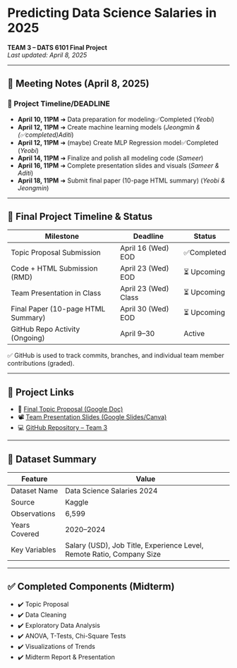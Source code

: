 # Predicting Data Science Salaries in 2025  
**TEAM 3 – DATS 6101 Final Project**  
_Last updated: April 8, 2025_

---
<h2>📝 Meeting Notes (April 8, 2025)</h2>

<h3>📅 Project Timeline/DEADLINE</h3>
<ul>
  <li><strong>April 10, 11PM</strong> ➜ Data preparation for modeling✅Completed   (<em>Yeobi</em>)</li>
  <li><strong>April 12, 11PM</strong> ➜ Create machine learning models (<em>Jeongmin & (✅completed)Aditi</em>)</li>
  <li><strong>April 12, 11PM</strong> ➜ (maybe) Create MLP Regression model✅Completed   (<em>Yeobi</em>)</li>
  <li><strong>April 14, 11PM</strong> ➜ Finalize and polish all modeling code (<em>Sameer</em>)</li>
  <li><strong>April 16, 11PM</strong> ➜ Complete presentation slides and visuals (<em>Sameer & Aditi</em>)</li>
  <li><strong>April 18, 11PM</strong> ➜ Submit final paper (10-page HTML summary) (<em>Yeobi & Jeongmin</em>)</li>
</ul>


---

## 📌 Final Project Timeline & Status

| **Milestone**                           | **Deadline**           | **Status**         |
|-----------------------------------------|-------------------------|---------------------|
| Topic Proposal Submission               | April 16 (Wed) EOD      |  ✅Completed        |
| Code + HTML Submission (RMD)            | April 23 (Wed) EOD      | ⏳ Upcoming         |
| Team Presentation in Class              | April 23 (Wed) Class    | ⏳ Upcoming         |
| Final Paper (10-page HTML Summary)      | April 30 (Wed) EOD      | ⏳ Upcoming         |
| GitHub Repo Activity (Ongoing)          | April 9–30              |    Active           |

✅ GitHub is used to track commits, branches, and individual team member contributions (graded).

---


## 📂 Project Links


- 📝 [Final Topic Proposal (Google Doc)](https://docs.google.com/document/d/1TonihM2pEICN_JhDjw1G4cQPScTqqWj9scFf5tIRjkU/edit?tab=t.0#heading=h.9bmkoplnagtk)
- 📽️ [Team Presentation Slides (Google Slides/Canva)](link-here)
- 💻 [GitHub Repository – Team 3](https://github.com/sameerbatra1/Data-Science-Salaries)


---

## 📌 Dataset Summary

| Feature             | Value                         |
|---------------------|-------------------------------|
| Dataset Name        | Data Science Salaries 2024     |
| Source              | Kaggle                         |
| Observations        | 6,599                          |
| Years Covered       | 2020–2024                      |
| Key Variables       | Salary (USD), Job Title, Experience Level, Remote Ratio, Company Size |

---

## ✅ Completed Components (Midterm)

- ✔️ Topic Proposal
- ✔️ Data Cleaning
- ✔️ Exploratory Data Analysis
- ✔️ ANOVA, T-Tests, Chi-Square Tests
- ✔️ Visualizations of Trends
- ✔️ Midterm Report & Presentation

